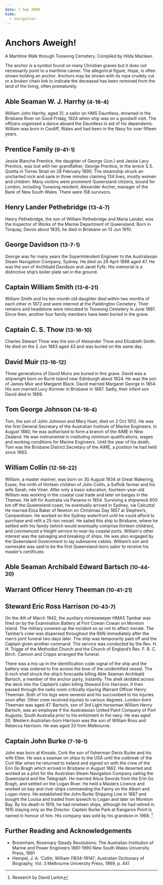 ```yaml
---
date: 7 Sep 2008
hide:
  - navigation
---
```


# Anchors Aweigh! 

A Maritime Walk through Toowong Cemetery. Compiled by Hilda Maclean. 

The anchor is a symbol found on many Christian graves but it does not necessarily point to a maritime career. The allegorical figure, Hope, is often shown holding an anchor. Anchors may be shown with its rope crudely cut or a broken chain link to indicate the deceased has been removed from the land of the living, often prematurely.

## Able Seaman W. J. Harrhy <small>(4-16-4)</small>

William John Harrhy, aged 31, a sailor on HMS Dauntless, drowned in the Brisbane River on Good Friday, 1924 when ship was on a goodwill visit. The officers organised a dance aboard the Dauntless in aid of his dependents. William was born in Cardiff, Wales and had been in the Navy for over fifteen years.

## Prentice Family <small>(9-41-1)</small>

Jessie Blanche Prentice, the daughter of George (Jun.) and Jessie Lacy Prentice, was lost with her grandfather, George Prentice, in the wreck S.S. Quetta in Torres Strait on 28 February 1890. The steamship struck an uncharted rock and sank in three minutes claiming 134 lives, mostly women and children. Many victims were prominent Queensland citizens, bound for London, including Toowong resident, Alexander Archer, manager of the Bank of New South Wales. There were 158 survivors.

## Henry Lander Pethebridge <small>(13-4-7)</small>

Henry Pethebridge, the son of William Pethebridge and Maria Lander, was the Inspector of Works of the Marine Department of Queensland. Born in Torquay, Devon about 1835, he died in Brisbane on 13 Jun 1910.

## George Davidson <small>(13-7-1)</small>

George was for many years the Superintendent Engineer to the Australasian Steam Navigation Company, Sydney. He died on 29 April 1888 aged 47. He was the son of Archibald Davidson and Janet Fyfe. His memorial is a distinctive ship’s boiler plate set in the ground.

## Captain William Smith <small>(13-6-21)</small>

William Smith and his ten-month old daughter died within two months of each other in 1872 and were interred at the Paddington Cemetery. Their remains and headstone were relocated to Toowong Cemetery in June 1881. Since then, another four family members have been buried in the grave.

## Captain C. S. Thow <small>(13-16-10)</small>

Charles Stewart Thow was the son of Alexander Thow and Elizabeth Smith. He died on the 2 Jun 1883 aged 43 and was buried on the same day.

## David Muir <small>(13-16-12)</small>

Three generations of David Muirs are buried in this grave. David was a shipwright born on Burnt Island near Edinburgh about 1824. He was the son of James Muir and Margaret Black. David married Margaret George in 1854. His son married Lucy Kornner in Brisbane in 1887. Sadly, their infant son David died in 1889.

## Tom George Johnson <small>(14-18-4)</small>

Tom, the son of John Johnson and Mary Huet, died on 2 Oct 1912. He was the first General Secretary of the Australian Institute of Marine Engineers. In August 1880, he was authorised to form a branch of the AIME in New Zealand. He was instrumental in instituting minimum qualifications, wages and working conditions for Marine Engineers. Until the year of his death, Tom was the Brisbane District Secretary of the AIME, a position he had held since 1883.

## William Collin <small>(12-56-22)</small>

William, a master mariner, was born on 30 August 1834 at Great Wakering, Essex, the ninth of thirteen children of John Collin, a Suffolk farmer and his wife Sarah, née Viner. After only a basic education, fourteen-year-old William was working in the coastal coal trade and later on barges in the Thames. He left for Australia via Panama in 1854. Surviving a shipwreck 800 km off the Queensland coast, he eventually arrived in Sydney, via Calcutta! He married Eliza Baker of Newton on Christmas Day 1857 at Stephen’s, Camperdown. He worked on the Sydney waterfront until he could afford to purchase and refit a 25-ton vessel. He sailed this ship to Brisbane, where he settled with his family (which would eventually comprise thirteen children), and commenced a freight service to near-by coastal ports. William's other interest was the salvaging and breaking of ships. He was also engaged by the Queensland Government to lay submarine cables. William’s son and namesake was said to be the first Queensland-born sailor to receive his master’s certificate.

## Able Seaman Archibald Edward Bartsch <small>(10-44-20)</small>
## Warrant Officer Henry Theeman <small>(10-41-21)</small>
## Steward Eric Ross Harrison <small>(10-43-7)</small>

On the 4th of March 1942, the auxiliary minesweeper HMAS Tambar was fired on by the Examination Battery at Fort Cowan Cowan on Moreton Island. The military covered up the incident so as not to affect morale. The Tambar’s crew was dispersed throughout the RAN immediately after the men’s joint funeral two days later. The ship was temporarily paid off and the Captain given another command. The service was conducted by the Rev. H. H. Trigge of the Methodist Church and the Church of England’s Rev. F. R. C. Birch. Cannon and Cripps arranged the funeral.

There was a mix up in the identification code signal of the ship and the battery was ordered to fire across the bow of the unidentified vessel. The 6-inch shell struck the ship’s forecastle killing Able Seaman Archibald Bartsch, a member of the anchor party, instantly. The shell skidded across the deck into the Captain’s cabin killing Steward Eric Harrison. It then passed through the radio room critically injuring Warrant Officer Henry Theeman. Both of his legs were severed and his succumbed to his injuries soon after. Other crew received injuries to various degrees. London-born Theeman was aged 47. Bartsch, son of 3rd Light horseman William Henry Bartsch, was an employee if the Australasian United Paint Company of Port Augusta, South Australia prior to his enlistment in the navy. He was aged 20. Western Australian-born Harrison was the son of William Ross and Rebecca Harrison. He was aged 33 from Melbourne.

## Captain John Burke <small>(7-19-1)</small>

John was born at Kinsale, Cork the son of fisherman Denis Burke and his wife Ellen. He was a seaman on ships to the USA until the outbreak of the Civil War when he returned to Ireland and signed on with the crew of the Erin Go Bragh which arrived in Brisbane in August 1862. He deserted and worked as a pilot for the Australian Steam Navigation Company sailing the Queensland and the Telegraph. He married Alicia Swords from the Erin Go Bragh, and settled on the Logan River. He held a Masters Licence and worked on bay and river ships commanding the Fanny on the Albert and Logan rivers. He established the John Burke Shipping Line in 1887 and bought the Louisa and traded from Ipswich to Logan and later on Moreton Bay. By his death in 1919, he had nineteen ships, although he had retired in 1915 staying only as the Director. Captain Burke Park at Kangaroo Point is named in honour of him. His company was sold by his grandson in 1968. [^1]

## Further Reading and Acknowledgements

- Broomham, Rosemary Steady Revolutions: The Australian Institution of Marine and Power Engineers 1881-1990 New South Wales University Press, 1991
- Hempel, J. A. ‘Collin, William (1834-1914)’, Australian Dictionary of Biography, Vol. 3 Melbourne University Press, 1969, p. 441


[^1]: Research by David Larkin
